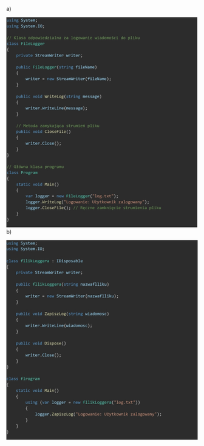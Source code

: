 a)

*![Header](https://github.com/RafalSa/Mediator-Strategia/blob/master/Zrzut%20ekranu_27-4-2025_151818_.jpeg)*
b)

*![Header](https://github.com/RafalSa/Mediator-Strategia/blob/master/Zrzut%20ekranu_27-4-2025_15182_.jpeg)*
